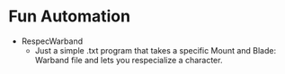 # Fun Automation
- RespecWarband
  - Just a simple .txt program that takes a specific Mount and Blade: Warband file and lets you respecialize a character.

